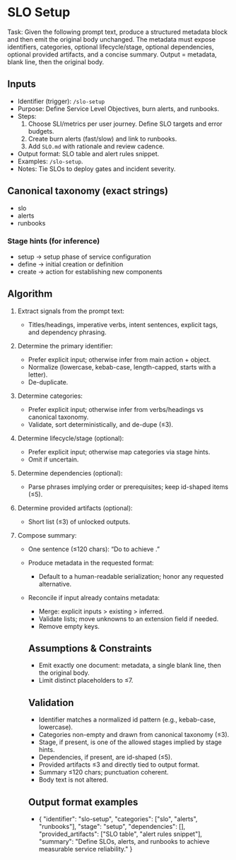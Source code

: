 # SLO Setup

Task: Given the following prompt text, produce a structured metadata block and then emit the original body unchanged. The metadata must expose identifiers, categories, optional lifecycle/stage, optional dependencies, optional provided artifacts, and a concise summary. Output = metadata, blank line, then the original body.

## Inputs

- Identifier (trigger): `/slo-setup`
- Purpose: Define Service Level Objectives, burn alerts, and runbooks.
- Steps:
  1. Choose SLI/metrics per user journey. Define SLO targets and error budgets.
  2. Create burn alerts (fast/slow) and link to runbooks.
  3. Add `SLO.md` with rationale and review cadence.
- Output format: SLO table and alert rules snippet.
- Examples: `/slo-setup`.
- Notes: Tie SLOs to deploy gates and incident severity.

## Canonical taxonomy (exact strings)

- slo
- alerts
- runbooks

### Stage hints (for inference)

- setup → setup phase of service configuration
- define → initial creation or definition
- create → action for establishing new components

## Algorithm

1. Extract signals from the prompt text:
   - Titles/headings, imperative verbs, intent sentences, explicit tags, and dependency phrasing.

2. Determine the primary identifier:
   - Prefer explicit input; otherwise infer from main action + object.
   - Normalize (lowercase, kebab-case, length-capped, starts with a letter).
   - De-duplicate.

3. Determine categories:
   - Prefer explicit input; otherwise infer from verbs/headings vs canonical taxonomy.
   - Validate, sort deterministically, and de-dupe (≤3).

4. Determine lifecycle/stage (optional):
   - Prefer explicit input; otherwise map categories via stage hints.
   - Omit if uncertain.

5. Determine dependencies (optional):
   - Parse phrases implying order or prerequisites; keep id-shaped items (≤5).

6. Determine provided artifacts (optional):
   - Short list (≤3) of unlocked outputs.

7. Compose summary:
   - One sentence (≤120 chars): “Do <verb> <object> to achieve <outcome>.”

8. Produce metadata in the requested format:
   - Default to a human-readable serialization; honor any requested alternative.

9. Reconcile if input already contains metadata:
   - Merge: explicit inputs > existing > inferred.
   - Validate lists; move unknowns to an extension field if needed.
   - Remove empty keys.

## Assumptions & Constraints

- Emit exactly one document: metadata, a single blank line, then the original body.
- Limit distinct placeholders to ≤7.

## Validation

- Identifier matches a normalized id pattern (e.g., kebab-case, lowercase).
- Categories non-empty and drawn from canonical taxonomy (≤3).
- Stage, if present, is one of the allowed stages implied by stage hints.
- Dependencies, if present, are id-shaped (≤5).
- Provided artifacts ≤3 and directly tied to output format.
- Summary ≤120 chars; punctuation coherent.
- Body text is not altered.

## Output format examples

- {
  "identifier": "slo-setup",
  "categories": ["slo", "alerts", "runbooks"],
  "stage": "setup",
  "dependencies": [],
  "provided_artifacts": ["SLO table", "alert rules snippet"],
  "summary": "Define SLOs, alerts, and runbooks to achieve measurable service reliability."
  }
